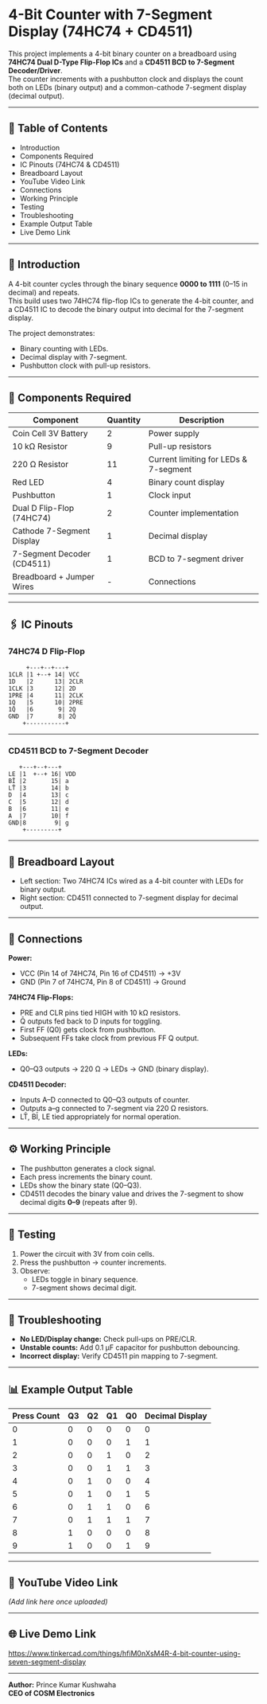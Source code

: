 # 4-Bit Counter with 7-Segment Display (74HC74 + CD4511)

This project implements a 4-bit binary counter on a breadboard using **74HC74 Dual D-Type Flip-Flop ICs** and a **CD4511 BCD to 7-Segment Decoder/Driver**.  
The counter increments with a pushbutton clock and displays the count both on LEDs (binary output) and a common-cathode 7-segment display (decimal output).

---

## 📜 Table of Contents
- Introduction  
- Components Required  
- IC Pinouts (74HC74 & CD4511)  
- Breadboard Layout  
- YouTube Video Link  
- Connections  
- Working Principle  
- Testing  
- Troubleshooting  
- Example Output Table  
- Live Demo Link  

---

## 🔎 Introduction
A 4-bit counter cycles through the binary sequence **0000 to 1111** (0–15 in decimal) and repeats.  
This build uses two 74HC74 flip-flop ICs to generate the 4-bit counter, and a CD4511 IC to decode the binary output into decimal for the 7-segment display.  

The project demonstrates:  
- Binary counting with LEDs.  
- Decimal display with 7-segment.  
- Pushbutton clock with pull-up resistors.  

---

## 🧰 Components Required
| Component                  | Quantity | Description |
|----------------------------|----------|-------------|
| Coin Cell 3V Battery       | 2        | Power supply |
| 10 kΩ Resistor             | 9        | Pull-up resistors |
| 220 Ω Resistor             | 11       | Current limiting for LEDs & 7-segment |
| Red LED                    | 4        | Binary count display |
| Pushbutton                 | 1        | Clock input |
| Dual D Flip-Flop (74HC74)  | 2        | Counter implementation |
| Cathode 7-Segment Display  | 1        | Decimal display |
| 7-Segment Decoder (CD4511) | 1        | BCD to 7-segment driver |
| Breadboard + Jumper Wires  | -        | Connections |

---

## 🖇️ IC Pinouts

### 74HC74 D Flip-Flop
```
     +---+--+---+
1CLR |1 +--+ 14| VCC
1D   |2      13| 2CLR
1CLK |3      12| 2D
1PRE |4      11| 2CLK
1Q   |5      10| 2PRE
1Q̄   |6       9| 2Q
GND  |7       8| 2Q̄
    +-----------+
```
---

### CD4511 BCD to 7-Segment Decoder
```
   +---+--+---+
LE |1  +--+ 16| VDD
BĪ |2       15| a
LT̄ |3       14| b
D  |4       13| c
C  |5       12| d
B  |6       11| e
A  |7       10| f
GND|8        9| g
    +---------+
```

---

## 🔌 Breadboard Layout
- Left section: Two 74HC74 ICs wired as a 4-bit counter with LEDs for binary output.  
- Right section: CD4511 connected to 7-segment display for decimal output.  

---

## 🔗 Connections
**Power:**  
- VCC (Pin 14 of 74HC74, Pin 16 of CD4511) → +3V  
- GND (Pin 7 of 74HC74, Pin 8 of CD4511) → Ground  

**74HC74 Flip-Flops:**  
- PRE and CLR pins tied HIGH with 10 kΩ resistors.  
- Q̄ outputs fed back to D inputs for toggling.  
- First FF (Q0) gets clock from pushbutton.  
- Subsequent FFs take clock from previous FF Q output.  

**LEDs:**  
- Q0–Q3 outputs → 220 Ω → LEDs → GND (binary display).  

**CD4511 Decoder:**  
- Inputs A–D connected to Q0–Q3 outputs of counter.  
- Outputs a–g connected to 7-segment via 220 Ω resistors.  
- LT̄, BĪ, LE tied appropriately for normal operation.  

---

## ⚙️ Working Principle
- The pushbutton generates a clock signal.  
- Each press increments the binary count.  
- LEDs show the binary state (Q0–Q3).  
- CD4511 decodes the binary value and drives the 7-segment to show decimal digits **0–9** (repeats after 9).  

---

## 🧪 Testing
1. Power the circuit with 3V from coin cells.  
2. Press the pushbutton → counter increments.  
3. Observe:  
   - LEDs toggle in binary sequence.  
   - 7-segment shows decimal digit.  

---

## 🔧 Troubleshooting
- **No LED/Display change:** Check pull-ups on PRE/CLR.  
- **Unstable counts:** Add 0.1 µF capacitor for pushbutton debouncing.  
- **Incorrect display:** Verify CD4511 pin mapping to 7-segment.  

---

## 📊 Example Output Table
| Press Count | Q3 | Q2 | Q1 | Q0 | Decimal Display |
|-------------|----|----|----|----|-----------------|
| 0 | 0 | 0 | 0 | 0 | 0 |
| 1 | 0 | 0 | 0 | 1 | 1 |
| 2 | 0 | 0 | 1 | 0 | 2 |
| 3 | 0 | 0 | 1 | 1 | 3 |
| 4 | 0 | 1 | 0 | 0 | 4 |
| 5 | 0 | 1 | 0 | 1 | 5 |
| 6 | 0 | 1 | 1 | 0 | 6 |
| 7 | 0 | 1 | 1 | 1 | 7 |
| 8 | 1 | 0 | 0 | 0 | 8 |
| 9 | 1 | 0 | 0 | 1 | 9 |

---

## 🎥 YouTube Video Link
*(Add link here once uploaded)*  

---

## 🌐 Live Demo Link
https://www.tinkercad.com/things/hfiM0nXsM4R-4-bit-counter-using-seven-segment-display  

---

**Author:** Prince Kumar Kushwaha  
**CEO of COSM Electronics**  
